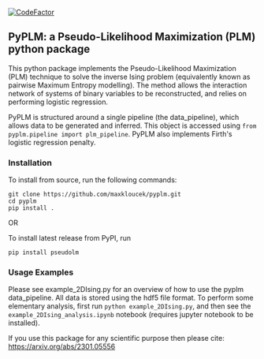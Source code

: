 [![CodeFactor](https://www.codefactor.io/repository/github/maxkloucek/pyplm/badge)](https://www.codefactor.io/repository/github/maxkloucek/pyplm)

## PyPLM: a Pseudo-Likelihood Maximization (PLM) python package

This python package implements the Pseudo-Likelihood Maximization (PLM) technique to solve the inverse Ising problem (equivalently known as pairwise Maximum Entropy modelling). The method allows the interaction network of systems of binary variables to be reconstructed, and relies on performing logistic regression.

PyPLM is structured around a single pipeline (the data_pipeline), which allows data to be generated and inferred. This object is accessed using ```from pyplm.pipeline import plm_pipeline```. PyPLM also implements Firth's logistic regression penalty.

### Installation

To install from source, run the following commands:
```
git clone https://github.com/maxkloucek/pyplm.git
cd pyplm
pip install .
```

OR

To install latest release from PyPI, run

```
pip install pseudolm
```

### Usage Examples

Please see example_2DIsing.py for an overview of how to use the pyplm data_pipeline. All data is stored using the hdf5 file format. To perform some elementary analysis, first run `python example_2DIsing.py`, and then see the  `example_2DIsing_analysis.ipynb` notebook (requires jupyter notebook to be installed).

If you use this package for any scientific purpose then please cite: 
https://arxiv.org/abs/2301.05556
